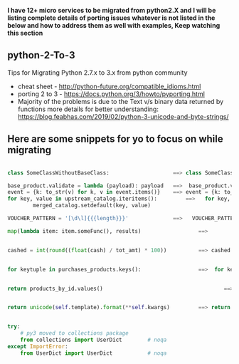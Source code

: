 **I have 12+ micro services to be migrated from python2.X and I will be listing complete details of porting issues whatever is not listed in the below and how to address them as well with examples, Keep watching this section**


## python-2-To-3 
Tips  for Migrating Python 2.7.x to  3.x  from python community
* cheat sheet - http://python-future.org/compatible_idioms.html
* porting 2 to 3 - https://docs.python.org/3/howto/pyporting.html
* Majority of the problems is due to the Text v/s binary data returned by functions more details for better understanding: https://blog.feabhas.com/2019/02/python-3-unicode-and-byte-strings/


## Here are some snippets for yo to focus on while migrating

```python

class SomeClassWithoutBaseClass:                    ==> class SomeClassWithoutBaseClass(object):

base_product.validate = lambda (payload): payload  	==>  base_product.validate = lambda payload : payload
event = {k: to_str(v) for k, v in event.items()}  	==> event = {k: to_str(v) for k, v in list(event.items())}
for key, value in upstream_catalog.iteritems():			==>   for key, value in upstream_catalog.items():
        merged_catalog.setdefault(key, value)										merged_catalog.setdefault(key, value)

VOUCHER_PATTERN = '[\d\l]{{{length}}}'              ==>   VOUCHER_PATTERN = r'[\d\l]{{{length}}}'

map(lambda item: item.someFunc(), results)  				==> 		list(map(lambda item: item.someFunc(), results))


cashed = int(round((float(cash) / tot_amt) * 100))  		==> cashed = int(round((float(cash) // tot_amt) * 100))


for keytuple in purchases_products.keys():   				==>  for keytuple in list(purchases_products.keys():


return products_by_id.values()    									==> return list(products_by_id.values())


return unicode(self.template).format(**self.kwargs) 		==> return str(self.template).format(**self.kwargs)


try:
    # py3 moved to collections package
    from collections import UserDict        # noqa
except ImportError:
    from UserDict import UserDict           # noqa
    

```

